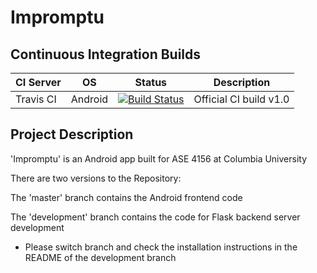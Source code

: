 # Impromptu

## Continuous Integration Builds

| CI Server | OS      | Status | Description |
| --------- | ------- | ------ | ----------- |
| Travis CI   | Android   | [![Build Status](https://travis-ci.org/tfmunat/Impromptu.svg?branch=master)](https://travis-ci.org/tfmunat/Impromptu) | Official CI build v1.0 |

## Project Description

'Impromptu' is an Android app built for ASE 4156 at Columbia University

There are two versions to the Repository:

The 'master' branch contains the Android frontend code

The 'development' branch contains the code for Flask backend server development
- Please switch branch and check the installation instructions in the README of the development branch
